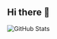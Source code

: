 ## Hi there 👋

![GitHub Stats](https://github-readme-stats.vercel.app/api?username=sephorah&theme=default&show_icons=true&hide_border=true&count_private=true)
<!--
**sephorah/sephorah** is a ✨ _special_ ✨ repository because its `README.md` (this file) appears on your GitHub profile.

Here are some ideas to get you started:

- 🔭 I’m currently working on ...
- 🌱 I’m currently learning ...
- 👯 I’m looking to collaborate on ...
- 🤔 I’m looking for help with ...
- 💬 Ask me about ...
- 📫 How to reach me: ...
- 😄 Pronouns: ...
- ⚡ Fun fact: ...
-->
